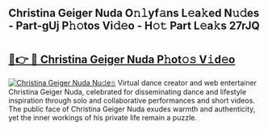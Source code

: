 ## Christina Geiger Nuda O𝚗𝚕yf𝚊ns L𝚎a𝚔ed N𝚞𝚍es - Part-gUj P𝚑𝚘tos Vi𝚍𝚎o - H𝚘𝚝 Part L𝚎a𝚔s 27rJQ

# <h2><a href="http://kf9lro5.oniu.top/?m=Christina+Geiger+Nuda">🔗👉 🔴 Christina Geiger Nuda P𝚑ot𝚘𝚜 V𝚒d𝚎o</a></h2>

[![Christina Geiger Nuda Nu𝚍e𝚜](https://i.imgur.com/0qMVB7G.gif)](http://kf9lro5.oniu.top/?m=Christina+Geiger+Nuda)
Virtual dance creator and web entertainer Christina Geiger Nuda, celebrated for disseminating dance and lifestyle inspiration through solo and collaborative performances and short videos. The public face of Christina Geiger Nuda exudes warmth and authenticity, yet the inner workings of his private life remain a puzzle.  

